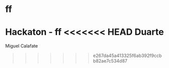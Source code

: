 # ff
Hackaton - ff
<<<<<<< HEAD
Duarte
=======

Miguel Calafate
>>>>>>> e267da45a413325f6ab392f9ccbb82ae7c534d87
